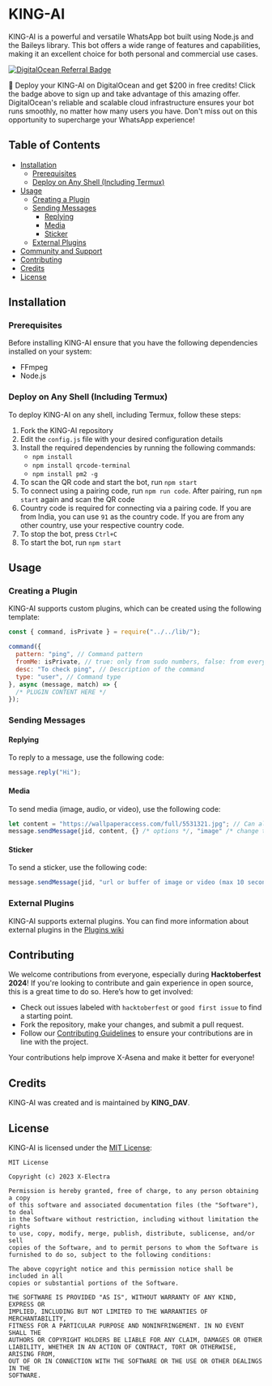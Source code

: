 # KING-AI

KING-AI is a powerful and versatile WhatsApp bot built using Node.js and the Baileys library. This bot offers a wide range of features and capabilities, making it an excellent choice for both personal and commercial use cases.

[![DigitalOcean Referral Badge](https://web-platforms.sfo2.cdn.digitaloceanspaces.com/WWW/Badge%203.svg)](https://www.digitalocean.com/?refcode=9db4c65bb8ee&utm_campaign=Referral_Invite&utm_medium=Referral_Program&utm_source=badge)

🚀 Deploy your KING-AI on DigitalOcean and get $200 in free credits! Click the badge above to sign up and take advantage of this amazing offer. DigitalOcean's reliable and scalable cloud infrastructure ensures your bot runs smoothly, no matter how many users you have. Don't miss out on this opportunity to supercharge your WhatsApp experience!

## Table of Contents

- [Installation](#installation)
  - [Prerequisites](#prerequisites)
  - [Deploy on Any Shell (Including Termux)](#deploy-on-any-shell-including-termux)
- [Usage](#usage)
  - [Creating a Plugin](#creating-a-plugin)
  - [Sending Messages](#sending-messages)
    - [Replying](#replying)
    - [Media](#media)
    - [Sticker](#sticker)
  - [External Plugins](#external-plugins)
- [Community and Support](#community-and-support)
- [Contributing](#contributing)  <!-- Added this new section -->
- [Credits](#credits)
- [License](#license)

## Installation

### Prerequisites

Before installing KING-AI  ensure that you have the following dependencies installed on your system:

- FFmpeg
- Node.js

### Deploy on Any Shell (Including Termux)

To deploy KING-AI on any shell, including Termux, follow these steps:

1. Fork the KING-AI repository
2. Edit the `config.js` file with your desired configuration details
3. Install the required dependencies by running the following commands:
   - `npm install`
   - `npm install qrcode-terminal`
   - `npm install pm2 -g`
4. To scan the QR code and start the bot, run `npm start`
5. To connect using a pairing code, run `npm run code`. After pairing, run `npm start` again and scan the QR code
6. Country code is required for connecting via a pairing code. If you are from India, you can use `91` as the country code. If you are from any other country, use your respective country code.
7. To stop the bot, press `Ctrl+C`
8. To start the bot, run `npm start` 

## Usage

### Creating a Plugin

KING-AI supports custom plugins, which can be created using the following template:

```javascript
const { command, isPrivate } = require("../../lib/");

command({
  pattern: "ping", // Command pattern
  fromMe: isPrivate, // true: only from sudo numbers, false: from everyone, isPrivate: private mode
  desc: "To check ping", // Description of the command
  type: "user", // Command type
}, async (message, match) => {
  /* PLUGIN CONTENT HERE */
});
```

### Sending Messages

#### Replying

To reply to a message, use the following code:

```javascript
message.reply("Hi");
```

#### Media

To send media (image, audio, or video), use the following code:

```javascript
let content = "https://wallpaperaccess.com/full/5531321.jpg"; // Can also use a buffer
message.sendMessage(jid, content, {} /* options */, "image" /* change to 'audio' or 'video' when sending audio or video */);
```

#### Sticker

To send a sticker, use the following code:

```javascript
message.sendMessage(jid, "url or buffer of image or video (max 10 seconds)", { packname: config.PACKNAME, author: config.AUTHOR }, "sticker");
```

### External Plugins

KING-AI supports external plugins. You can find more information about external plugins in the [Plugins wiki](https://github.com/King12-D/King-Ai/wiki/Plugins)
## Contributing

We welcome contributions from everyone, especially during **Hacktoberfest 2024**! If you're looking to contribute and gain experience in open source, this is a great time to do so. Here’s how to get involved:

- Check out issues labeled with `hacktoberfest` or `good first issue` to find a starting point.
- Fork the repository, make your changes, and submit a pull request.
- Follow our [Contributing Guidelines](https://github.com/King12-D/king-Ai/blob/main/CONTRIBUTING.md) to ensure your contributions are in line with the project.

Your contributions help improve X-Asena and make it better for everyone!

## Credits

KING-AI was created and is maintained by **KING_DAV**.

## License

KING-AI is licensed under the [MIT License](https://opensource.org/licenses/MIT):

```
MIT License

Copyright (c) 2023 X-Electra

Permission is hereby granted, free of charge, to any person obtaining a copy
of this software and associated documentation files (the "Software"), to deal
in the Software without restriction, including without limitation the rights
to use, copy, modify, merge, publish, distribute, sublicense, and/or sell
copies of the Software, and to permit persons to whom the Software is
furnished to do so, subject to the following conditions:

The above copyright notice and this permission notice shall be included in all
copies or substantial portions of the Software.

THE SOFTWARE IS PROVIDED "AS IS", WITHOUT WARRANTY OF ANY KIND, EXPRESS OR
IMPLIED, INCLUDING BUT NOT LIMITED TO THE WARRANTIES OF MERCHANTABILITY,
FITNESS FOR A PARTICULAR PURPOSE AND NONINFRINGEMENT. IN NO EVENT SHALL THE
AUTHORS OR COPYRIGHT HOLDERS BE LIABLE FOR ANY CLAIM, DAMAGES OR OTHER
LIABILITY, WHETHER IN AN ACTION OF CONTRACT, TORT OR OTHERWISE, ARISING FROM,
OUT OF OR IN CONNECTION WITH THE SOFTWARE OR THE USE OR OTHER DEALINGS IN THE
SOFTWARE.
```
